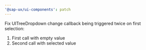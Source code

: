 ```yaml
---
'@sap-ux/ui-components': patch
---
```


Fix UITreeDropdown change callback being triggered twice on first selection:
1. First call with empty value
2. Second call with selected value
